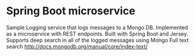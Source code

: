 # Spring Boot microservice
Sample Logging service that logs messages to a Mongo DB.
Implemented as a microservice with REST endpoints.
Built with Spring Boot and Jersey.
Supports deep search in all of the logged messages using Mongo Full text search http://docs.mongodb.org/manual/core/index-text/

